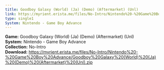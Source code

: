 ```yaml
---
title: Goodboy Galaxy (World) (Ja) (Demo) (Aftermarket) (Unl)
link: https://myrient.erista.me/files/No-Intro/Nintendo%20-%20Game%20Boy%20Advance/Goodboy%20Galaxy%20(World)%20(Ja)%20(Demo)%20(Aftermarket)%20(Unl).zip
type: single1
System: Nintendo - Game Boy Advance
---
```

<b>Game:</b> Goodboy Galaxy (World) (Ja) (Demo) (Aftermarket) (Unl)<br>
<b>System:</b> Nintendo - Game Boy Advance<br>
<b>Collection:</b> No-Intro<br>
<b>Download:</b> https://myrient.erista.me/files/No-Intro/Nintendo%20-%20Game%20Boy%20Advance/Goodboy%20Galaxy%20(World)%20(Ja)%20(Demo)%20(Aftermarket)%20(Unl).zip